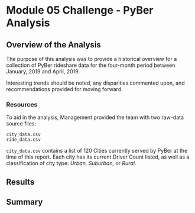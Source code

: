 # Module 05 Challenge - PyBer Analysis

## Overview of the Analysis

The purpose of this analysis was to provide a historical overview for a collection
of PyBer rideshare data for the four-month period between January, 2019 and April, 2019.

Interesting trends should be noted, any disparities commented upon, and recommendations provided for moving forward.

### Resources

To aid in the analysis, Management provided the team with two raw-data source files:
```{Text}
city_data.csv
ride_data.csv
```

`city_data.csv` contains a list of 120 Cities currently served by PyBer at the time of this report. Each city has its current Driver Count listed, as well as a classification of city type: *Urban, Suburban,* or *Rural.*

## Results



## Summary
